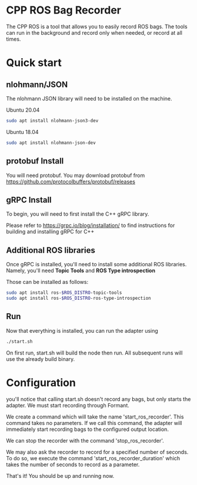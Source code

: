 # CPP ROS Bag Recorder

The CPP ROS is a tool that allows you to easily record ROS bags. 
The tools can run in the background and record only when needed, 
or record at all times. 

# Quick start

## nlohmann/JSON

The nlohmann JSON library will need to be installed on the machine. 

Ubuntu 20.04
```bash
sudo apt install nlohmann-json3-dev
```

Ubuntu 18.04
```bash
sudo apt install nlohmann-json-dev
```

## protobuf Install 

You will need protobuf. You may download protobuf from
https://github.com/protocolbuffers/protobuf/releases

## gRPC Install
To begin, you will need to first install the C++ gRPC library. 

Please refer to https://grpc.io/blog/installation/ to find instructions
for building and installing gRPC for C++ 

## Additional ROS libraries

Once gRPC is installed, you'll need to install some additional ROS
libraries. Namely, you'll need **Topic Tools** and **ROS Type introspection**

Those can be installed as follows: 

```bash
sudo apt install ros-$ROS_DISTRO-topic-tools
sudo apt install ros-$ROS_DISTRO-ros-type-introspection 
```

## Run

Now that everything is installed, you can run the adapter using 
```bash
./start.sh
```

On first run, start.sh will build the node then run. All subsequent 
runs will use the already build binary. 

# Configuration

you'll notice that calling start.sh doesn't record any bags, but only 
starts the adapter. We must start recording through Formant. 

We create a command which will take the name 'start_ros_recorder'. 
This command takes no parameters. If we call this command, the 
adapter will immediately start recording bags to the configured output
location.

We can stop the recorder with the command 'stop_ros_recorder'. 

We may also ask the recorder to record for a specified number of seconds. 
To do so, we execute the command 'start_ros_recorder_duration' which takes
the number of seconds to record as a parameter. 

That's it! You should be up and running now. 